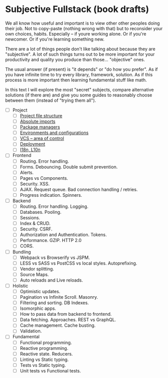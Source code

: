 # Subjective Fullstack (book drafts)

We all know how useful and important is to view other other peoples doing their job.
Not to copy-paste (nothing wrong with that) but to reconsider your own choices, habits.
Especially – if youre working alone. Or if you're newcomer. Or if you're learning something new.

There are a lot of things people don't like talking about because they are "subjective".
A lot of such things turns out to be more important for your productivity and
quality you produce than those... "objective" ones.

The usual answer (if present) is "it depends" or "do how you prefer".
As if you have infinite time to try every library, framework, solution.
As if this process is more important then learning fundamental stuff like math.

In this text I will explore the most "secret" subjects, compare alternative solutions (if there are)
and give you some guides to reasonably choose between them (instead of "trying them all").

- [ ] Project
  - [ ] [Project file structure](./project/project-file-structure.md)
  - [ ] [Absolute imports](./project/absolute-imports.md)
  - [ ] [Package managers](./project/package-managers.md)
  - [ ] [Environments and configurations](./project/environments-and-configurations.md)
  - [ ] [VCS – area of control](./project/vcs-control-area.md)
  - [ ] [Deployment](./project/deployment.md)
  - [ ] [I18n, L10n]()

- [ ] Frontend
  - [ ] Routing. Error handling.
  - [ ] Forms. Debouncing. Double submit prevention.
  - [ ] Alerts.
  - [ ] Pages vs Components.
  - [ ] Security. XSS.
  - [ ] AJAX. Request queue. Bad connection handling / retries.
  - [ ] Progress indication. Spinners.

- [ ] Backend
  - [ ] Routing. Error handling. Logging.
  - [ ] Databases. Pooling.
  - [ ] Sessions.
  - [ ] Index & CRUD.
  - [ ] Security. CSRF.
  - [ ] Authorization and Authentication. Tokens.
  - [ ] Performance. GZIP. HTTP 2.0
  - [ ] CORS.

- [ ] Bundling
  - [ ] Webpack vs Browserify vs JSPM.
  - [ ] LESS vs SASS vs PostCSS vs local styles. Autoprefixing.
  - [ ] Vendor splitting.
  - [ ] Source Maps.
  - [ ] Auto reloads and Live reloads.

- [ ] Holistic
  - [ ] Optimistic updates.
  - [ ] Pagination vs Infinite Scroll. Masonry.
  - [ ] Filtering and sorting. DB Indexes.
  - [ ] Isomorphic apps.
  - [ ] How to pass data from backend to frontend.
  - [ ] Data fetching. Approaches. REST vs GraphQL.
  - [ ] Cache management. Cache busting.
  - [ ] Validation.

- [ ] Fundamental
  - [ ] Functional programming.
  - [ ] Reactive programming.
  - [ ] Reactive state. Reducers.
  - [ ] Linting vs Static typing.
  - [ ] Tests vs Static typing.
  - [ ] Unit tests vs Functional tests.
